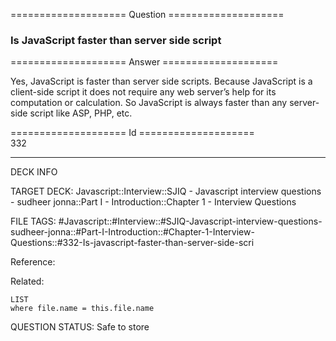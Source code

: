 ==================== Question ====================  

### Is JavaScript faster than server side script  

==================== Answer ====================  

Yes, JavaScript is faster than server side scripts. Because JavaScript is a
client-side script it does not require any web server’s help for its computation
or calculation. So JavaScript is always faster than any server-side script like
ASP, PHP, etc.

==================== Id ====================  
332

---

DECK INFO

TARGET DECK: Javascript::Interview::SJIQ - Javascript interview questions - sudheer jonna::Part I - Introduction::Chapter 1 - Interview Questions

FILE TAGS: #Javascript::#Interview::#SJIQ-Javascript-interview-questions-sudheer-jonna::#Part-I-Introduction::#Chapter-1-Interview-Questions::#332-Is-javascript-faster-than-server-side-scri

Reference:

Related:

```dataview
LIST
where file.name = this.file.name
```

QUESTION STATUS: Safe to store
